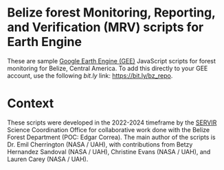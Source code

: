 # Belize forest Monitoring, Reporting, and Verification (MRV) scripts for Earth Engine
These are sample [Google Earth Engine (GEE)](https://code.earthengine.google.com) JavaScript scripts for forest monitoring for Belize, Central America. To add this directly to your GEE account, use the following *bit.ly* link: https://bit.ly/bz_repo.

# Context
These scripts were developed in the 2022-2024 timeframe by the [SERVIR](https://science.nasa.gov/category/missions/servir/) Science Coordination Office for collaborative work done with the Belize Forest Department (POC: Edgar Correa). The main author of the scripts is Dr. Emil Cherrington (NASA / UAH), with contributions from Betzy Hernandez Sandoval (NASA / UAH), Christine Evans (NASA / UAH), and Lauren Carey (NASA / UAH).
